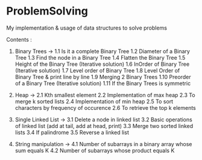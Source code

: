 # ProblemSolving
My implementation &amp; usage of data structures to solve problems

Contents :
1. Binary Trees  -> 
   1.1 Is it a complete Binary Tree
   1.2 Diameter of a Binary Tree
   1.3 Find the node in a Binary Tree
   1.4 Flatten the Binary Tree
   1.5 Height of the Binary Tree (Iterative solution)
   1.6 InOrder of Binary Tree (Iterative solution)
   1.7 Level order of Binary Tree
   1.8 Level Order of Binary Tree & print line by line
   1.9 Merging 2 Binary Trees
   1.10 Preorder of a Binary Tree (Iterative solution)
   1.11 If the Binary Trees is symmetric 
   
  
2. Heap     ->
   2.1 Kth smallest element 
   2.2 Implementation of max heap
   2.3 To merge k sorted lists
   2.4 Implementation of min heap
   2.5 To sort characters by frequency of occurence
   2.6 To retrieve the top k elements
   
3. Single Linked List   ->
   3.1 Delete a node in linked list
   3.2 Basic operations of linked list (add at tail, add at head, print)
   3.3 Merge two sorted linked lists 
   3.4 If palindrome
   3.5 Reverse a linked list
   
4. String manipulation   ->
   4.1 Number of subarrays in a binary array whose sum equals K 
   4.2 Number of subarrays whose product equals K

